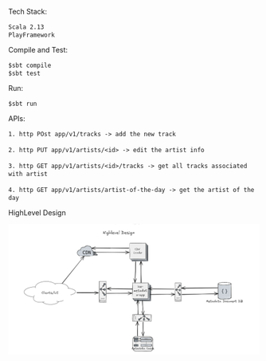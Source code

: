 Tech Stack:
```
Scala 2.13
PlayFramework
```

Compile and Test:
```
$sbt compile
$sbt test
```

Run:
```
$sbt run
```

APIs:
```
1. http POst app/v1/tracks -> add the new track

2. http PUT app/v1/artists/<id> -> edit the artist info 

3. http GET app/v1/artists/<id>/tracks -> get all tracks associated with artist

4. http GET app/v1/artists/artist-of-the-day -> get the artist of the day 
```

HighLevel Design

![alt text](./highlevel_design.png)